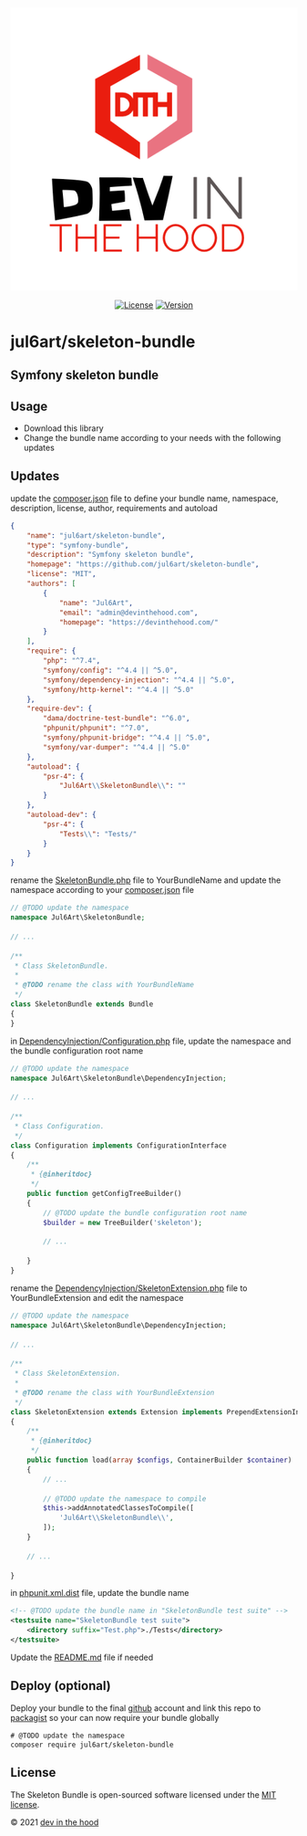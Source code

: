 <p align="center">
    <a href="https://devinthehood.com"><img src="https://github.com/jul6art/symfony-skeleton/blob/master/assets/img/devinthehood.png?raw=true" alt="logo dev in the hood"></a>
</p>

<p align="center">
    <a href="https://opensource.org/licenses/MIT" target="_blank"><img src="https://img.shields.io/badge/License-MIT-yellow.svg" alt="License"></a>
    <a href="https://github.com/jul6art/symfony-skeleton" target="_blank"><img src="https://img.shields.io/static/v1?label=stable&message=v1&color=green" alt="Version"></a>
</p>

jul6art/skeleton-bundle
=======================
Symfony skeleton bundle
-----------------------

Usage
-----

* Download this library
* Change the bundle name according to your needs with the following updates

Updates
-------

update the [composer.json](https://github.com/jul6art/skeleton-bundle/blob/master/composer.json) file to define your bundle name, namespace, description, license, author, requirements and autoload

```json
{
    "name": "jul6art/skeleton-bundle",
    "type": "symfony-bundle",
    "description": "Symfony skeleton bundle",
    "homepage": "https://github.com/jul6art/skeleton-bundle",
    "license": "MIT",
    "authors": [
        {
            "name": "Jul6Art",
            "email": "admin@devinthehood.com",
            "homepage": "https://devinthehood.com/"
        }
    ],
    "require": {
        "php": "^7.4",
        "symfony/config": "^4.4 || ^5.0",
        "symfony/dependency-injection": "^4.4 || ^5.0",
        "symfony/http-kernel": "^4.4 || ^5.0"
    },
    "require-dev": {
        "dama/doctrine-test-bundle": "^6.0",
        "phpunit/phpunit": "^7.0",
        "symfony/phpunit-bridge": "^4.4 || ^5.0",
        "symfony/var-dumper": "^4.4 || ^5.0"
    },
    "autoload": {
        "psr-4": {
            "Jul6Art\\SkeletonBundle\\": ""
        }
    },
    "autoload-dev": {
        "psr-4": {
            "Tests\\": "Tests/"
        }
    }
}
```

rename the [SkeletonBundle.php](https://github.com/jul6art/skeleton-bundle/blob/master/SkeletonBundle.php) file to YourBundleName and update the namespace 
according to your [composer.json](https://github.com/jul6art/skeleton-bundle/blob/master/composer.json) file

```php
// @TODO update the namespace
namespace Jul6Art\SkeletonBundle;

// ...

/**
 * Class SkeletonBundle.
 * 
 * @TODO rename the class with YourBundleName
 */
class SkeletonBundle extends Bundle
{
}
```

in [DependencyInjection/Configuration.php](https://github.com/jul6art/skeleton-bundle/blob/master/DependencyInjection/Configuration.php) file, update the namespace and the bundle configuration root name

```php
// @TODO update the namespace
namespace Jul6Art\SkeletonBundle\DependencyInjection;

// ...

/**
 * Class Configuration.
 */
class Configuration implements ConfigurationInterface
{
    /**
     * {@inheritdoc}
     */
    public function getConfigTreeBuilder()
    {
        // @TODO update the bundle configuration root name
        $builder = new TreeBuilder('skeleton');

        // ...

    }
}
```

rename the [DependencyInjection/SkeletonExtension.php](https://github.com/jul6art/skeleton-bundle/blob/master/DependencyInjection/SkeletonExtension.php) file to YourBundleExtension and edit the namespace 


```php
// @TODO update the namespace
namespace Jul6Art\SkeletonBundle\DependencyInjection;

// ...

/**
 * Class SkeletonExtension.
 *
 * @TODO rename the class with YourBundleExtension
 */
class SkeletonExtension extends Extension implements PrependExtensionInterface
{
    /**
     * {@inheritdoc}
     */
    public function load(array $configs, ContainerBuilder $container)
    {
        // ...

        // @TODO update the namespace to compile
        $this->addAnnotatedClassesToCompile([
            'Jul6Art\\SkeletonBundle\\',
        ]);
    }

    // ...

}
```

in [phpunit.xml.dist](https://github.com/jul6art/skeleton-bundle/blob/master/phpunit.xml.dist) file, update the bundle name

```xml
<!-- @TODO update the bundle name in "SkeletonBundle test suite" -->
<testsuite name="SkeletonBundle test suite">
    <directory suffix="Test.php">./Tests</directory>
</testsuite>
```

Update the [README.md](https://github.com/jul6art/skeleton-bundle/blob/master/README.md) file if needed

Deploy (optional)
-----------------

Deploy your bundle to the final [github](https://github.com/) account and link this repo to [packagist](https://packagist.org/) so your can now require your bundle globally

```console
# @TODO update the namespace 
composer require jul6art/skeleton-bundle
```

License
-------

The Skeleton Bundle is open-sourced software licensed under the [MIT license](https://opensource.org/licenses/MIT).

&copy; 2021 [dev in the hood](https://devinthehood.com)
